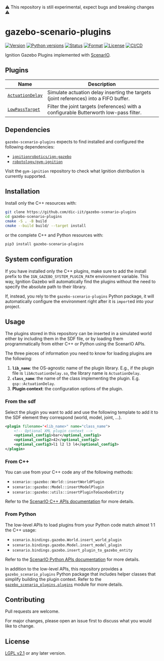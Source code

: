 
:warning: This repository is still experimental, expect bugs and breaking changes :warning:

# gazebo-scenario-plugins

[![Version](https://img.shields.io/pypi/v/gazebo-scenario-plugins.svg)](https://pypi.org/project/gazebo-scenario-plugins/)
[![Python versions](https://img.shields.io/pypi/pyversions/gazebo-scenario-plugins.svg)](https://pypi.org/project/gazebo-scenario-plugins/)
[![Status](https://img.shields.io/pypi/status/gazebo-scenario-plugins.svg)](https://pypi.org/project/gazebo-scenario-plugins/)
[![Format](https://img.shields.io/pypi/format/gazebo-scenario-plugins.svg)](https://pypi.org/project/gazebo-scenario-plugins/)
[![License](https://img.shields.io/pypi/l/gazebo-scenario-plugins.svg)](https://pypi.org/project/gazebo-scenario-plugins/)
[![CI/CD](https://github.com/dic-iit/gazebo-scenario-plugins/actions/workflows/ci_cd.yml/badge.svg)](https://github.com/dic-iit/gazebo-scenario-plugins/actions/workflows/ci_cd.yml)

Ignition Gazebo Plugins implemented with [ScenarIO](https://robotology.github.io/gym-ignition/master/motivations/why_gym_ignition.html).

## Plugins

| Name                                        | Description                                                  |
| ------------------------------------------- | ------------------------------------------------------------ |
| [`ActuationDelay`](plugins/actuation_delay) | Simulate actuation delay inserting the targets (joint references) into a FIFO buffer. |
| [`LowPassTarget`](plugins/low_pass_target)  | Filter the joint targets (references) with a configurable Butterworth low-pass filter. |

## Dependencies

`gazebo-scenario-plugins` expects to find installed and configured the following dependencies:

- [`ignitionrobotics/ign-gazebo`](https://github.com/ignitionrobotics/ign-gazebo)
- [`robotology/gym-ignition`](https://github.com/robotology/gym-ignition)

Visit the `gym-ignition` repository to check what Ignition distribution is currently supported.

## Installation

Install only the C++ resources with:

```bash
git clone https://github.com/dic-iit/gazebo-scenario-plugins
cd gazebo-scenario-plugins
cmake -S . -B build
cmake --build build/ --target install
```

or the complete C++ and Python resources with:

```bash
pip3 install gazebo-scenario-plugins
```

## System configuration

If you have installed only the C++ plugins, make sure to add the install prefix to the `IGN_GAZEBO_SYSTEM_PLUGIN_PATH` environment variable. This way, Ignition Gazebo will automatically find the plugins without the need to specify the absolute path to their library.

If, instead, you rely to the `gazebo-scenario-plugins` Python package, it will automatically configure the environment right after it is `import`ed into your project.

## Usage

The plugins stored in this repository can be inserted in a simulated world either by including them in the SDF file, or by loading them programmatically from either C++ or Python using the ScenarIO APIs.

The three pieces of information you need to know for loading plugins are the following:

1. **`lib_name`**: the OS-agnostic name of the plugin library. E.g., if the plugin file is `libActuationDelay.so`, the library name is `ActuationDelay`.
1. **`class_name`**: the name of the class implementing the plugin. E.g. `gsp::ActuationDelay`.
1. **Plugin context**: the configuration options of the plugin.

### From the sdf

Select the plugin you want to add and use the following template to add it to the SDF element they correspond (world, model, joint, ...).


```xml
<plugin filename="<lib_name>" name="class_name">
    <!-- Optional XML plugin context -->
    <optional_config1>bar</optional_config1>
    <optional_config2>42</optional_config2>
    <optional_config3>l1 l2 l3 l4</optional_config3>
</plugin>
```

### From C++

You can use from your C++ code any of the following methods:

- `scenario::gazebo::World::insertWorldPlugin`
- `scenario::gazebo::Model::insertModelPlugin`
- `scenario::gazebo::utils::insertPluginToGazeboEntity`

Refer to the [ScenarIO  C++ APIs documentation](https://robotology.github.io/gym-ignition/master/breathe/gazebo.html) for more details.

### From Python

The low-level APIs to load plugins from your Python code match almost 1:1 the C++ usage:

- `scenario.bindings.gazebo.World.insert_world_plugin`
- `scenario.bindings.gazebo.Model.insert_model_plugin`
- `scenario.bindings.gazebo.insert_plugin_to_gazebo_entity`

Refer to the [ScenarIO Python APIs documentation](https://robotology.github.io/gym-ignition/master/apidoc/scenario/scenario.bindings.html) for more details.

In addition to the low-level APIs, this repository provides a `gazebo_scenario_plugins` Python package that includes helper classes that simplify building the plugin context. Refer to the [`gazebo_scenario_plugins.plugins`](python/gazebo_scenario_plugins/plugins.py) module for more details.

## Contributing

Pull requests are welcome.

For major changes, please open an issue first to discuss what you would like to change.

## License

[LGPL v2.1](https://choosealicense.com/licenses/lgpl-2.1/) or any later version.

